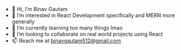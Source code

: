 - 👋 Hi, I’m Binav Gautam
- 👀 I’m interested in React Development specifically and MERN more generally
- 🌱 I’m currently learning too many things lmao
- 💞️ I’m looking to collaborate on real world projects using React
- 📫 Reach me at binavgautam512@gmail.com

<!---
binavgautam/binavgautam is a ✨ special ✨ repository because its `README.md` (this file) appears on your GitHub profile.
You can click the Preview link to take a look at your changes.
--->
